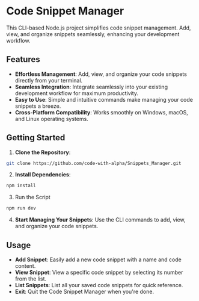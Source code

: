 # Code Snippet Manager

This CLI-based Node.js project simplifies code snippet management. Add, view, and organize snippets seamlessly, enhancing your development workflow.

## Features

- **Effortless Management**: Add, view, and organize your code snippets directly from your terminal.
- **Seamless Integration**: Integrate seamlessly into your existing development workflow for maximum productivity.
- **Easy to Use**: Simple and intuitive commands make managing your code snippets a breeze.
- **Cross-Platform Compatibility**: Works smoothly on Windows, macOS, and Linux operating systems.

## Getting Started

1. **Clone the Repository**: 
```bash
git clone https://github.com/code-with-alpha/Snippets_Manager.git
```
2. **Install Dependencies**: 
```bash
npm install
```
3. Run the Script
```bash
npm run dev
```
4. **Start Managing Your Snippets**: Use the CLI commands to add, view, and organize your code snippets.

## Usage

- **Add Snippet**: Easily add a new code snippet with a name and code content.
- **View Snippet**: View a specific code snippet by selecting its number from the list.
- **List Snippets**: List all your saved code snippets for quick reference.
- **Exit**: Quit the Code Snippet Manager when you're done.

